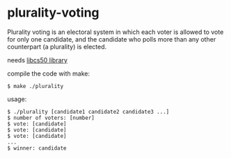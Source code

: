# plurality-voting
Plurality voting is an electoral system in which each voter is allowed to vote for only one candidate, and the candidate who polls more than any other counterpart (a plurality) is elected.

needs [libcs50 library](https://github.com/cs50/libcs50)

compile the code with make:
```console
$ make ./plurality
```
usage:
```console
$ ./plurality [candidate1 candidate2 candidate3 ...]
$ number of voters: [number]
$ vote: [candidate]
$ vote: [candidate]
$ vote: [candidate]
...
$ winner: candidate
```
